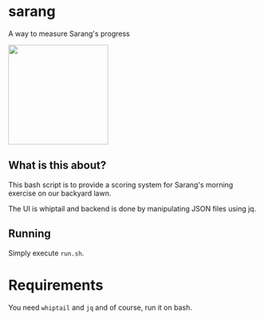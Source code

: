 # sarang
A way to measure Sarang's progress

<img src="https://raw.githubusercontent.com/gunitinug/sarang/main/sarang.jpg" width="200" />

## What is this about?

This bash script is to provide a scoring system for Sarang's morning exercise on our backyard lawn.

The UI is whiptail and backend is done by manipulating JSON files using jq.

## Running
Simply execute `run.sh`.

# Requirements
You need `whiptail` and `jq` and of course, run it on bash.
